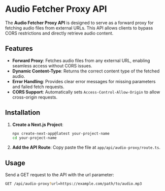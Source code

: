 # Audio Fetcher Proxy API

The **Audio Fetcher Proxy API** is designed to serve as a forward proxy for fetching audio files from external URLs. This API allows clients to bypass CORS restrictions and directly retrieve audio content.

## Features

- **Forward Proxy**: Fetches audio files from any external URL, enabling seamless access without CORS issues.
- **Dynamic Content-Type**: Returns the correct content type of the fetched audio.
- **Error Handling**: Provides clear error messages for missing parameters and failed fetch requests.
- **CORS Support**: Automatically sets `Access-Control-Allow-Origin` to allow cross-origin requests.

## Installation

1. **Create a Next.js Project**:

   ```bash
   npx create-next-app@latest your-project-name
   cd your-project-name
   ```

2. **Add the API Route**: Copy paste the file at `app/api/audio-proxy/route.ts`.

## Usage

Send a GET request to the API with the url parameter:

```bash
GET /api/audio-proxy?url=https://example.com/path/to/audio.mp3
```
